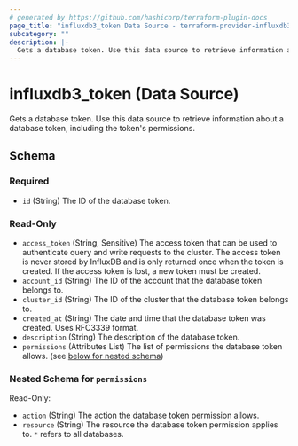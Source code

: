 ```yaml
---
# generated by https://github.com/hashicorp/terraform-plugin-docs
page_title: "influxdb3_token Data Source - terraform-provider-influxdb3"
subcategory: ""
description: |-
  Gets a database token. Use this data source to retrieve information about a database token, including the token's permissions.
---
```


# influxdb3_token (Data Source)

Gets a database token. Use this data source to retrieve information about a database token, including the token's permissions.



<!-- schema generated by tfplugindocs -->
## Schema

### Required

- `id` (String) The ID of the database token.

### Read-Only

- `access_token` (String, Sensitive) The access token that can be used to authenticate query and write requests to the cluster. The access token is never stored by InfluxDB and is only returned once when the token is created. If the access token is lost, a new token must be created.
- `account_id` (String) The ID of the account that the database token belongs to.
- `cluster_id` (String) The ID of the cluster that the database token belongs to.
- `created_at` (String) The date and time that the database token was created. Uses RFC3339 format.
- `description` (String) The description of the database token.
- `permissions` (Attributes List) The list of permissions the database token allows. (see [below for nested schema](#nestedatt--permissions))

<a id="nestedatt--permissions"></a>
### Nested Schema for `permissions`

Read-Only:

- `action` (String) The action the database token permission allows.
- `resource` (String) The resource the database token permission applies to. `*` refers to all databases.
